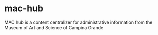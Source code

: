 # mac-hub
MAC hub is a content centralizer for administrative information from the Museum of Art and Science of Campina Grande
